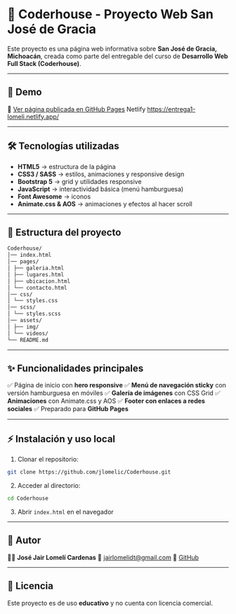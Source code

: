# 📌 Coderhouse - Proyecto Web San José de Gracia


Este proyecto es una página web informativa sobre **San José de Gracia, Michoacán**, creada como parte del entregable del curso de **Desarrollo Web Full Stack (Coderhouse)**.


---


## 🚀 Demo
🔗 [Ver página publicada en GitHub Pages](https://jlomelic.github.io/Coderhouse/)
Netlify https://entrega1-lomeli.netlify.app/

---


## 🛠️ Tecnologías utilizadas
- **HTML5** → estructura de la página
- **CSS3 / SASS** → estilos, animaciones y responsive design
- **Bootstrap 5** → grid y utilidades responsive
- **JavaScript** → interactividad básica (menú hamburguesa)
- **Font Awesome** → iconos
- **Animate.css & AOS** → animaciones y efectos al hacer scroll


---


## 📂 Estructura del proyecto
```bash
Coderhouse/
│── index.html
│── pages/
│ ├── galeria.html
│ ├── lugares.html
│ ├── ubicacion.html
│ └── contacto.html
│── css/
│ └── styles.css
│── scss/
│ └── styles.scss
│── assets/
│ ├── img/
│ └── videos/
└── README.md
```


---


## ✨ Funcionalidades principales
✅ Página de inicio con **hero responsive**
✅ **Menú de navegación sticky** con versión hamburguesa en móviles
✅ **Galería de imágenes** con CSS Grid
✅ **Animaciones** con Animate.css y AOS
✅ **Footer con enlaces a redes sociales**
✅ Preparado para **GitHub Pages**

---

## ⚡ Instalación y uso local
1. Clonar el repositorio:
```bash
git clone https://github.com/jlomelic/Coderhouse.git
```
2. Acceder al directorio:
```bash
cd Coderhouse
```
3. Abrir `index.html` en el navegador


---


## 📌 Autor
👨‍💻 **José Jair Lomelí Cardenas**
📧 jairlomelidt@gmail.com
🔗 [GitHub](https://github.com/jlomelic)


---


## 📄 Licencia
Este proyecto es de uso **educativo** y no cuenta con licencia comercial.
